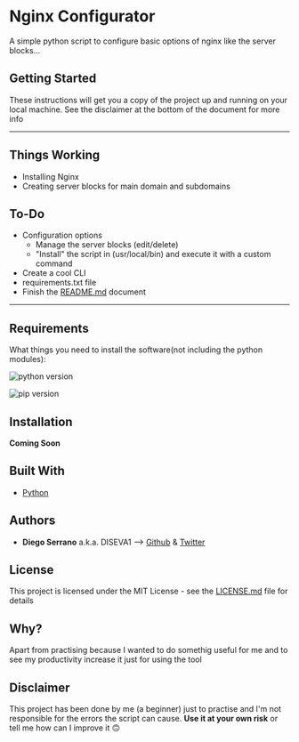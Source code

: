 # Nginx Configurator
 A simple python script to configure basic options of nginx like the server blocks...

## Getting Started

These instructions will get you a copy of the project up and running on your local machine. See the disclaimer at the bottom of the document for more info

----

## Things Working
- Installing Nginx
- Creating server blocks for main domain and subdomains

## To-Do
- Configuration options
    - Manage the server blocks (edit/delete)
    - "Install" the script in (usr/local/bin) and execute it with a custom command
- Create a cool CLI
- requirements.txt file
- Finish the [README.md](README.md) document
----

## Requirements

What things you need to install the software(not including the python modules):


![python version](https://img.shields.io/badge/python-%3C%3D3.7-important?style=flat-square&logo=python)

![pip version](https://img.shields.io/badge/PIP-%3E%3D%2019.3.1-important?style=flat-square&logo=python)


## Installation

**Coming Soon**



## Built With

* [Python](https://docs.python.org/3.7/) 

## Authors

* **Diego Serrano** a.k.a. DISEVA1 -->  [Github](https://github.com/diseva1) & [Twitter](https://twitter.com/dsv_dev)


## License

This project is licensed under the MIT License - see the [LICENSE.md](LICENSE.md) file for details

## Why?
Apart from practising because I wanted to do somethig useful for me and to see my productivity increase it just for using the tool

## Disclaimer
This project has been done by me (a beginner) just to practise and I'm not responsible for the errors the script can cause. **Use it at your own risk** or tell me how can I improve it 🙃
